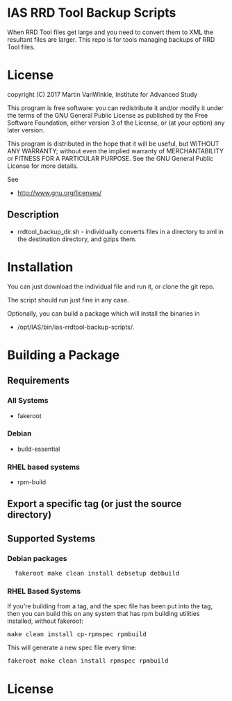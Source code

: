 # IAS RRD Tool Backup Scripts

When RRD Tool files get large and you need to convert them to XML
the resultant files are larger.  This repo is for tools managing
backups of RRD Tool files.

# License
copyright (C) 2017 Martin VanWinkle, Institute for Advanced Study

This program is free software: you can redistribute it and/or modify
it under the terms of the GNU General Public License as published by
the Free Software Foundation, either version 3 of the License, or
(at your option) any later version.

This program is distributed in the hope that it will be useful,
but WITHOUT ANY WARRANTY; without even the implied warranty of
MERCHANTABILITY or FITNESS FOR A PARTICULAR PURPOSE.  See the
GNU General Public License for more details.

See 

* http://www.gnu.org/licenses/

## Description

* rrdtool_backup_dir.sh - individually converts files in a directory to xml in
the destination directory, and gzips them.

# Installation

You can just download the individual file and run it, or clone the git repo.

The script should run just fine in any case.

Optionally, you can build a package which will install the binaries in

* /opt/IAS/bin/ias-rrdtool-backup-scripts/.

# Building a Package

## Requirements

### All Systems

* fakeroot

### Debian

* build-essential

### RHEL based systems

* rpm-build

## Export a specific tag (or just the source directory)

## Supported Systems

### Debian packages

<pre>
  fakeroot make clean install debsetup debbuild
</pre>

### RHEL Based Systems

If you're building from a tag, and the spec file has been put
into the tag, then you can build this on any system that has
rpm building utilities installed, without fakeroot:

<pre>
make clean install cp-rpmspec rpmbuild
</pre>

This will generate a new spec file every time:

<pre>
fakeroot make clean install rpmspec rpmbuild
</pre>

# License


